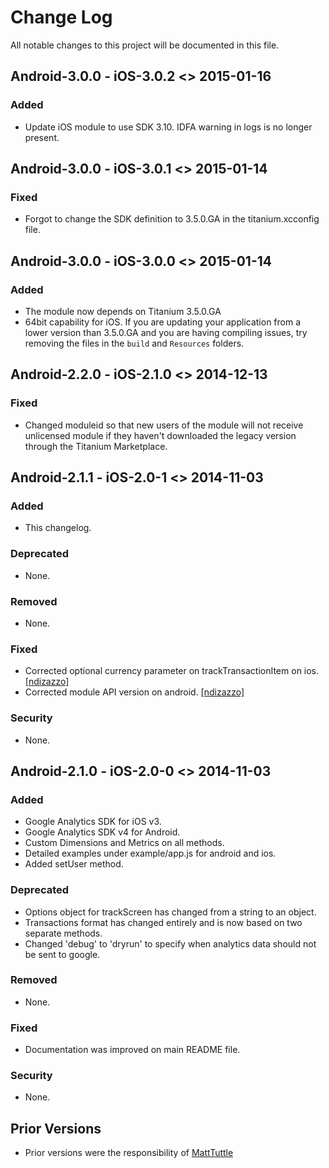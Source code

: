 # Change Log
All notable changes to this project will be documented in this file.

## Android-3.0.0 - iOS-3.0.2 <> 2015-01-16
### Added
- Update iOS module to use SDK 3.10. IDFA warning in logs is no longer present.

## Android-3.0.0 - iOS-3.0.1 <> 2015-01-14
### Fixed
- Forgot to change the SDK definition to 3.5.0.GA in the titanium.xcconfig file.

## Android-3.0.0 - iOS-3.0.0 <> 2015-01-14
### Added
- The module now depends on Titanium 3.5.0.GA
- 64bit capability for iOS. If you are updating your application from a lower version than 3.5.0.GA and you are having compiling issues, try removing the files in the `build` and `Resources` folders.

## Android-2.2.0 - iOS-2.1.0 <> 2014-12-13
### Fixed
- Changed moduleid so that new users of the module will not receive unlicensed module if they haven't downloaded the legacy version through the Titanium Marketplace.

## Android-2.1.1 - iOS-2.0-1 <> 2014-11-03
### Added
- This changelog.

### Deprecated
- None.

### Removed
- None.

### Fixed
- Corrected optional currency parameter on trackTransactionItem on ios. [[ndizazzo]](https://github.com/ndizazzo)
- Corrected module API version on android. [[ndizazzo]](https://github.com/ndizazzo)

### Security
- None.


## Android-2.1.0 - iOS-2.0-0 <> 2014-11-03
### Added
- Google Analytics SDK for iOS v3.
- Google Analytics SDK v4 for Android.
- Custom Dimensions and Metrics on all methods.
- Detailed examples under example/app.js for android and ios.
- Added setUser method.

### Deprecated
- Options object for trackScreen has changed from a string to an object.
- Transactions format has changed entirely and is now based on two separate methods.
- Changed 'debug' to 'dryrun' to specify when analytics data should not be sent to google.

### Removed
- None.

### Fixed
- Documentation was improved on main README file.

### Security
- None.


## Prior Versions
- Prior versions were the responsibility of [MattTuttle](https://github.com/MattTuttle/titanium-google-analytics)
